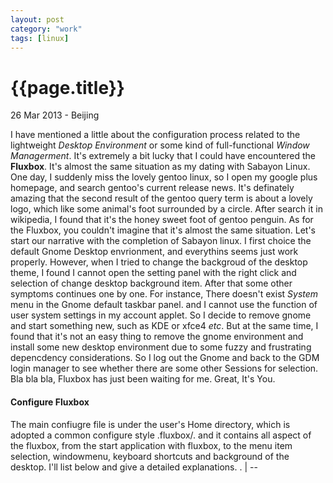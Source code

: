 ```yaml
---
layout: post
category: "work"
tags: [linux]
---
```

{{page.title}}
=============
<p class="meta">26 Mar 2013 - Beijing</p>

I have mentioned a little about the configuration process related to the lightweight *Desktop Environment* or some kind of full-functional *Window Managerment*. It's extremely a bit lucky that I could have encountered the
**Fluxbox**. It's almost the same situation as my dating with Sabayon Linux. One day, I suddenly miss the lovely gentoo linux, so I open my
google plus homepage, and search gentoo's current release news. It's definately amazing that the second result of the gentoo query term is
about a lovely logo, which like some animal's foot surrounded by a circle. After search it in wikipedia, I found that it's
the honey sweet foot of gentoo penguin. As for the Fluxbox, you couldn't imagine that it's almost the same situation. Let's start our
narrative with the completion of Sabayon linux. I first choice the default Gnome Desktop envrionment, and everythins seems just work properly.
However, when I tried to change the backgroud of the desktop theme, I found I cannot open the setting panel with the right click and selection
of change desktop background item. After that some other symptoms continues one by one. For instance, There doesn't exist *System* menu in the
Gnome default taskbar panel. and I cannot use the function of user system settings in my account applet.   So I decide to remove gnome and
start something new, such as KDE or xfce4 *etc*. But at the same time, I found that it's not an easy thing to remove the gnome environment and
install some new desktop environment due to some fuzzy and frustrating depencdency considerations. So I log out the Gnome and back to the GDM
login manager to see whether there are some other Sessions for selection. Bla bla bla, Fluxbox has just been waiting for me. Great, It's You.
#### Configure Fluxbox
The main confiugre file is under the user's Home directory, which is adopted a common configure style .fluxbox/. and it contains all aspect of
the fluxbox, from the start application with fluxbox, to the menu item selection, windowmenu, keyboard shortcuts and background of the
desktop.  I'll list below and give a detailed explanations.
	.
	| --
